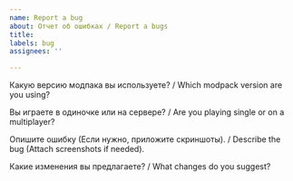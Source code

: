 ```yaml
---
name: Report a bug
about: Отчет об ошибках / Report a bugs
title:
labels: bug
assignees: ''

---
```


Какую версию модпака вы используете? / Which modpack version are you using?


Вы играете в одиночке или на сервере? / Are you playing single or on a multiplayer?


Опишите ошибку (Если нужно, приложите скриншоты). / Describe the bug (Attach screenshots if needed).


Какие изменения вы предлагаете? / What changes do you suggest?
